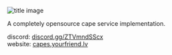 ![title image](https://cdn.discordapp.com/attachments/851371485313892362/851856324873814026/out.gif)

A completely opensource cape service implementation.

discord: [discord.gg/ZTVmndSScx](https://discord.gg/ZTVmndSScx)  
website: [capes.yourfriend.lv](https://capes.yourfriend.lv)